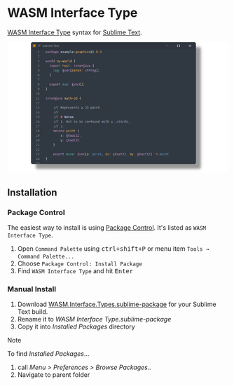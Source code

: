 # WASM Interface Type

[WASM Interface Type](https://github.com/WebAssembly/component-model/blob/main/design/mvp/WIT.md) syntax for [Sublime Text](https://www.sublimetext.com).

![](preview.png)

## Installation

### Package Control

The easiest way to install is using [Package Control](https://packagecontrol.io). It's listed as `WASM Interface Type`.

1. Open `Command Palette` using <kbd>ctrl+shift+P</kbd> or menu item `Tools → Command Palette...`
2. Choose `Package Control: Install Package`
3. Find `WASM Interface Type` and hit <kbd>Enter</kbd>

### Manual Install

1. Download [WASM.Interface.Types.sublime-package](https://github.com/SublimeText/WasmInterfaceType/releases) for your Sublime Text build.
2. Rename it to _WASM Interface Type.sublime-package_
2. Copy it into _Installed Packages_ directory

> [!NOTE]
>
> To find _Installed Packages_...
>
> 1. call _Menu > Preferences > Browse Packages.._
> 2. Navigate to parent folder
